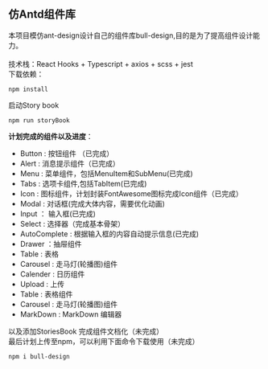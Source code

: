 ## 仿Antd组件库
本项目模仿ant-design设计自己的组件库bull-design,目的是为了提高组件设计能力。<br>
<br>
技术栈：React Hooks + Typescript + axios + scss + jest
<br>
下载依赖：
```
npm install
```
启动Story book
```
npm run storyBook
```
**计划完成的组件以及进度**：
- Button : 按钮组件 （已完成）
- Alert  : 消息提示组件（已完成）
- Menu   : 菜单组件，包括MenuItem和SubMenu(已完成)
- Tabs   : 选项卡组件,包括TabItem(已完成)
- Icon   : 图标组件，计划封装FontAwesome图标完成Icon组件（已完成）
- Modal  : 对话框(完成大体内容，需要优化动画)
- Input  ： 输入框(已完成)
- Select : 选择器（完成基本骨架）
- AutoComplete : 根据输入框的内容自动提示信息(已完成)
- Drawer ：抽屉组件
- Table  : 表格
- Carousel : 走马灯(轮播图)组件
- Calender : 日历组件
- Upload : 上传
- Table  : 表格组件
- Carousel : 走马灯(轮播图)组件
- MarkDown : MarkDown 编辑器

以及添加StoriesBook 完成组件文档化（未完成）<br>
最后计划上传至npm，可以利用下面命令下载使用（未完成）
```
npm i bull-design
```
